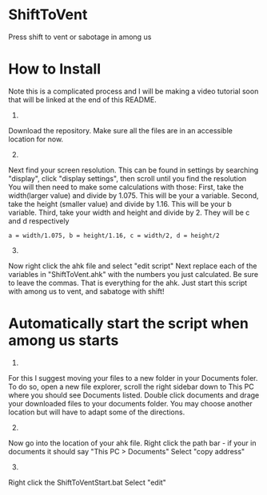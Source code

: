 # ShiftToVent
Press shift to vent or sabotage in among us

# How to Install
Note this is a complicated process and I will be making a video tutorial soon that will be linked at the end of this README.

1)
  Download the repository. Make sure all the files are in an accessible location for now.
  
2)
  Next find your screen resolution.
  This can be found in settings by searching "display", click "display settings", then scroll until you find the resolution
  You will then need to make some calculations with those:
    First, take the width(larger value) and divide by 1.075. This will be your a variable.
    Second, take the height (smaller value) and divide by 1.16. This will be your b variable.
    Third, take your width and height and divide by 2. They will be c and d respectively
    
    a = width/1.075, b = height/1.16, c = width/2, d = height/2

3) 
  Now right click the ahk file and select "edit script"
  Next replace each of the variables in "ShiftToVent.ahk" with the numbers you just calculated. Be sure to leave the commas.
  That is everything for the ahk. Just start this script with among us to vent, and sabatoge with shift!

# Automatically start the script when among us starts

1) 
  For this I suggest moving your files to a new folder in your Documents foler. 
  To do so, open a new file explorer, scroll the right sidebar down to This PC where you should see Documents listed.
  Double click documents and drage your downloaded files to your documents folder.
  You may choose another location but will have to adapt some of the directions.

2) 
  Now go into the location of your ahk file. 
  Right click the path bar - if your in documents it should say "This PC > Documents"
  Select "copy address"

3)
  Right click the ShiftToVentStart.bat
  Select "edit"
  
  
